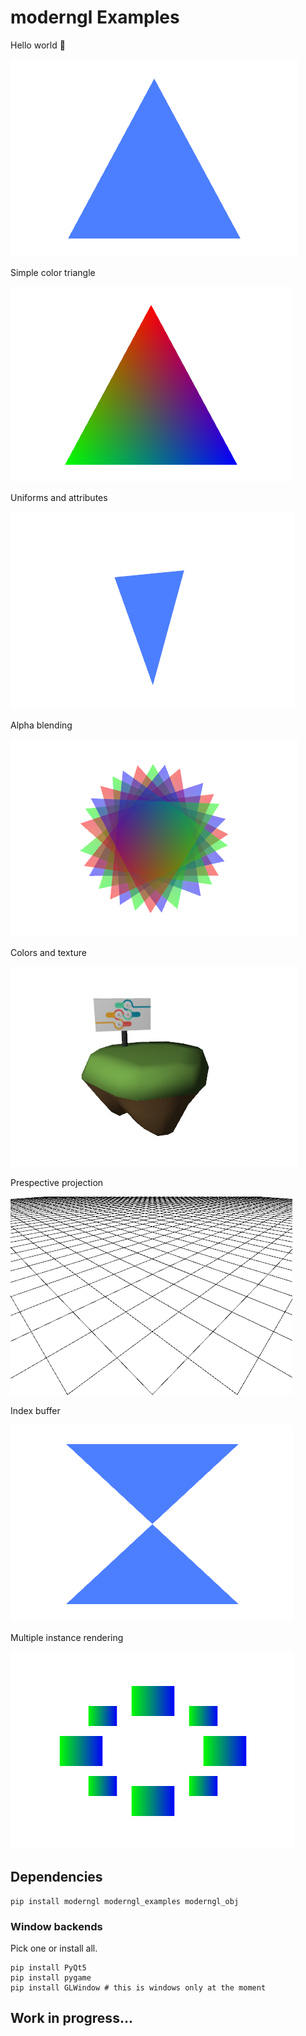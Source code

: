 # moderngl Examples

Hello world :tada:

![](preview_images/hello_world.png)

Simple color triangle

![](preview_images/color_triangle.png)

Uniforms and attributes

![](preview_images/uniforms_and_attributes.png)

Alpha blending

![](preview_images/alpha_blending.png)

Colors and texture

![](preview_images/colors_and_texture.png)

Prespective projection

![](preview_images/perspective_projection.png)

Index buffer

![](preview_images/index_buffer.png)

Multiple instance rendering

![](preview_images/multiple_instance_rendering.png)
## Dependencies

```
pip install moderngl moderngl_examples moderngl_obj
```

### Window backends

Pick one or install all.

```
pip install PyQt5
pip install pygame
pip install GLWindow # this is windows only at the moment
```

## Work in progress...

